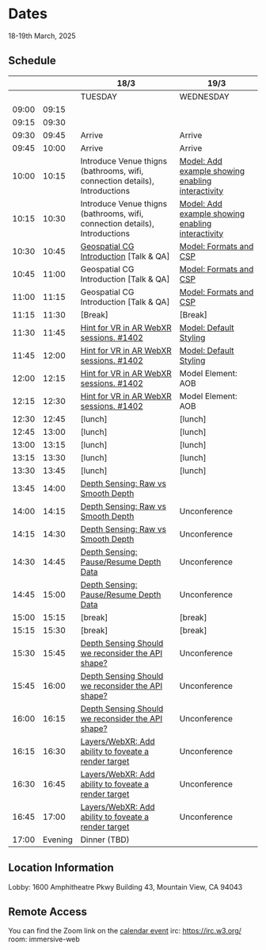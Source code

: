 # Dates

18-19th March, 2025

## Schedule

|       |         | 18/3                                                                                                          | 19/3                                                                                                          |
| ----- | ------- | ------------------------------------------------------------------------------------------------------------- | ------------------------------------------------------------------------------------------------------------- |
|       |         | TUESDAY                                                                                                       | WEDNESDAY                                                                                                     |
| 09:00 | 09:15   |                                                                                                               |                                                                                                               |
| 09:15 | 09:30   |                                                                                                               |                                                                                                               |
| 09:30 | 09:45   | Arrive                                                                                                        | Arrive                                                                                                        |
| 09:45 | 10:00   | Arrive                                                                                                        | Arrive                                                                                                        |
| 10:00 | 10:15   | Introduce Venue thigns (bathrooms, wifi, connection details), Introductions                                   | [Model: Add example showing enabling interactivity](https://github.com/immersive-web/model-element/issues/20) |
| 10:15 | 10:30   | Introduce Venue thigns (bathrooms, wifi, connection details), Introductions                                   | [Model: Add example showing enabling interactivity](https://github.com/immersive-web/model-element/issues/20) |
| 10:30 | 10:45   | [Geospatial CG Introduction](https://github.com/immersive-web/proposals/issues/90) [Talk & QA]                                                                        | [Model: Formats and CSP](https://github.com/immersive-web/model-element/issues/15)                            |
| 10:45 | 11:00   | Geospatial CG Introduction [Talk & QA]                                                                        | [Model: Formats and CSP](https://github.com/immersive-web/model-element/issues/15)                            |
| 11:00 | 11:15   | Geospatial CG Introduction [Talk & QA]                                                                        | [Model: Formats and CSP](https://github.com/immersive-web/model-element/issues/15)                            |
| 11:15 | 11:30   | [Break]                                                                                                       | [Break]                                                                                                       |
| 11:30 | 11:45   | [Hint for VR in AR WebXR sessions. #1402<br>](https://github.com/immersive-web/webxr/issues/1402)             | [Model: Default Styling](https://github.com/immersive-web/model-element/issues/27)                            |
| 11:45 | 12:00   | [Hint for VR in AR WebXR sessions. #1402<br>](https://github.com/immersive-web/webxr/issues/1402)             | [Model: Default Styling](https://github.com/immersive-web/model-element/issues/27)                            |
| 12:00 | 12:15   | [Hint for VR in AR WebXR sessions. #1402<br>](https://github.com/immersive-web/webxr/issues/1402)             | Model Element: AOB                                                                                            |
| 12:15 | 12:30   | [Hint for VR in AR WebXR sessions. #1402<br>](https://github.com/immersive-web/webxr/issues/1402)             | Model Element: AOB                                                                                            |
| 12:30 | 12:45   | [lunch]                                                                                                       | [lunch]                                                                                                       |
| 12:45 | 13:00   | [lunch]                                                                                                       | [lunch]                                                                                                       |
| 13:00 | 13:15   | [lunch]                                                                                                       | [lunch]                                                                                                       |
| 13:15 | 13:30   | [lunch]                                                                                                       | [lunch]                                                                                                       |
| 13:30 | 13:45   | [lunch]                                                                                                       | [lunch]                                                                                                       |
| 13:45 | 14:00   | [Depth Sensing: Raw vs Smooth Depth](https://github.com/immersive-web/depth-sensing/issues/51)                |                                                                                                               |
| 14:00 | 14:15   | [Depth Sensing: Raw vs Smooth Depth](https://github.com/immersive-web/depth-sensing/issues/51)                | Unconference                                                                                                  |
| 14:15 | 14:30   | [Depth Sensing: Raw vs Smooth Depth](https://github.com/immersive-web/depth-sensing/issues/51)                | Unconference                                                                                                  |
| 14:30 | 14:45   | [Depth Sensing: Pause/Resume Depth Data](https://github.com/immersive-web/depth-sensing/issues/52)            | Unconference                                                                                                  |
| 14:45 | 15:00   | [Depth Sensing: Pause/Resume Depth Data](https://github.com/immersive-web/depth-sensing/issues/52)            | Unconference                                                                                                  |
| 15:00 | 15:15   | [break]                                                                                                       | [break]                                                                                                       |
| 15:15 | 15:30   | [break]                                                                                                       | [break]                                                                                                       |
| 15:30 | 15:45   | [Depth Sensing Should we reconsider the API shape?](https://github.com/immersive-web/depth-sensing/issues/53) | Unconference                                                                                                  |
| 15:45 | 16:00   | [Depth Sensing Should we reconsider the API shape?](https://github.com/immersive-web/depth-sensing/issues/53) | Unconference                                                                                                  |
| 16:00 | 16:15   | [Depth Sensing Should we reconsider the API shape?](https://github.com/immersive-web/depth-sensing/issues/53) | Unconference                                                                                                  |
| 16:15 | 16:30   | [Layers/WebXR: Add ability to foveate a render target](https://github.com/immersive-web/layers/issues/310)    | Unconference                                                                                                  |
| 16:30 | 16:45   | [Layers/WebXR: Add ability to foveate a render target](https://github.com/immersive-web/layers/issues/310)    | Unconference                                                                                                  |
| 16:45 | 17:00   | [Layers/WebXR: Add ability to foveate a render target](https://github.com/immersive-web/layers/issues/310)    | Unconference                                                                                                  |
| 17:00 | Evening | Dinner (TBD)                                                                                                  |

## Location Information

Lobby: 1600 Amphitheatre Pkwy Building 43, Mountain View, CA 94043

## Remote Access

You can find the Zoom link on the [calendar event](https://www.w3.org/events/meetings/487432a3-839b-4be0-93c3-c40d9fb25374/20250318T110000/) irc: https://irc.w3.org/ room: immersive-web
